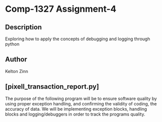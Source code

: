 # Comp-1327 Assignment-4

## Description

Exploring how to apply the concepts of debugging and logging through python

## Author

Kelton Zinn

## [pixell_transaction_report.py]

The purpose of the following program will be to ensure software quality by using proper exception handling, and confirming the validity of coding, the accuracy of data. We will be implementing exception blocks, handling blocks and logging/debuggers in order to track the programs quality.